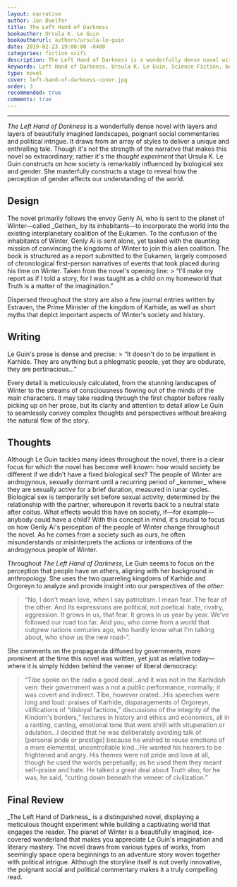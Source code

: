 ```yaml
---
layout: narrative
author: Jon Duelfer
title: The Left Hand of Darkness
bookauthor: Ursula K. Le Guin
bookauthorurl: authors/ursula-le-guin
date: 2019-02-23 19:00:00 -0400
categories: fiction scifi
description: The Left Hand of Darkness is a wonderfully dense novel with layers and layers of beautifully imaginative landscapes, poignant social commentaries and political intrigue.
keywords: Left Hand of Darkness, Ursula K. Le Guin, Science Fiction, book, review
type: novel
cover: left-hand-of-darkness-cover.jpg
order: 3
recommended: true
comments: true
---
```

<hr/>

_The Left Hand of Darkness_ is a wonderfully dense novel with layers and layers of beautifully imagined landscapes, poignant social commentaries and political intrigue. It draws from an array of styles to deliver a unique and enthralling tale. Though it's not the strength of the narrative that makes this novel so extraordinary; rather it's the _thought experiment_ that Ursula K. Le Guin constructs on how society is remarkably influenced by biological sex and gender. She masterfully constructs a stage to reveal how the perception of gender affects our understanding of the world.

<h2><strong>Design</strong></h2>
The novel primarily follows the envoy Genly Ai, who is sent to the planet of Winter—called _Gethen_ by its inhabitants—to incorporate the world into the existing interplanetary coalition of the Eukamen. To the confusion of the inhabitants of Winter, Genly Ai is sent alone, yet tasked with the daunting mission of convincing the kingdoms of Winter to join this alien coalition. The book is structured as a report submitted to the Eukamen, largely composed of chronological first-person narratives of events that took placed during his time on Winter. Taken from the novel's opening line:
> “I'll make my report as if I told a story, for I was taught as a child on my homeworld that Truth is a matter of the imagination.”

Dispersed throughout the story are also a few journal entries written by Estraven, the Prime Minister of the kingdom of Karhide, as well as short myths that depict important aspects of Winter's society and history.

<h2><strong>Writing</strong></h2>
Le Guin's prose is dense and precise:
> “It doesn't do to be impatient in Karhide. They are anything but a phlegmatic people, yet they are obdurate, they are pertinacious...”

Every detail is meticulously calculated, from the stunning landscapes of Winter to the streams of consciousness flowing out of the minds of the main characters. It may take reading through the first chapter before really picking up on her prose, but its clarity and attention to detail allow Le Guin to seamlessly convey complex thoughts and perspectives without breaking the natural flow of the story.

<h2><strong>Thoughts</strong></h2>
Although Le Guin tackles many ideas throughout the novel, there is a clear focus for which the novel has become well known: how would society be different if we didn’t have a fixed biological sex? The people of Winter are androgynous, sexually dormant until a recurring period of _kemmer_ where they are sexually active for a brief duration, measured in lunar cycles. Biological sex is temporarily set before sexual activity, determined by the relationship with the partner, whereupon it reverts back to a neutral state after coitus. What effects would this have on society, if—for example—anybody could have a child? With this concept in mind, it's crucial to focus on how Genly Ai's perception of the people of Winter change throughout the novel. As he comes from a society such as ours, he often misunderstands or misinterprets the actions or intentions of the androgynous people of Winter.

Throughout _The Left Hand of Darkness_, Le Guin seems to focus on the perception that people have on others, aligning with her background in anthropology. She uses the two quarreling kingdoms of Karhide and Orgoreyn to analyze and provide insight into our perspectives of the _other_:
> “No, I don't mean love, when I say patriotism. I mean fear. The fear of the other. And its expressions are political, not poetical: hate, rivalry, aggression. It grows in us, that fear. It grows in us year by year. We've followed our road too far. And you, who come from a world that outgrew nations centuries ago, who hardly know what I'm talking about, who show us the new road-”.

She comments on the propaganda diffused by governments, more prominent at the time this novel was written, yet just as relative today—where it is simply hidden behind the veneer of liberal democracy:
> “Tibe spoke on the radio a good deal...and it was not in the Karhidish vein: their government was a not a public performance, normally; it was covert and indirect. Tibe, however orated...His speeches were long and loud: praises of Karhide, disparagements of Orgoreyn, vilifications of “disloyal factions,” discussions of the integrity of the Kindom's borders,” lectures in history and ethics and economics, all in a ranting, canting, emotional tone that went shrill with vituperation or adulation...I decided that he was deliberately avoiding talk of [personal pride or prestige] because he wished to rouse emotions of a more elemental, uncontrollable kind...He wanted his hearers to be frightened and angry. His themes were not pride and love at all, though he used the words perpetually; as he used them they meant self-praise and hate. He talked a great deal about Truth also, for he was, he said, “cutting down beneath the veneer of civilization.”

<h2><strong>Final Review</strong></h2>
_The Left Hand of Darkness_ is a distinguished novel, displaying a meticulous thought experiment while building a captivating world that engages the reader. The planet of Winter is a beautifully imagined, ice-covered wonderland that makes you appreciate Le Guin's imagination and literary mastery. The novel draws from various types of works, from seemingly space opera beginnings to an adventure story woven together with political intrigue. Although the storyline itself is not overly innovative, the poignant social and political commentary makes it a truly compelling read.